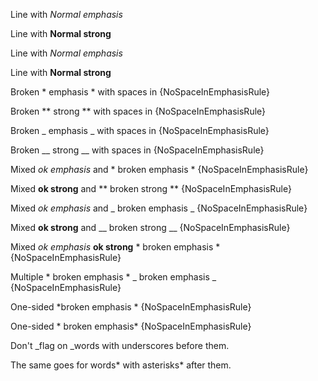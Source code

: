 Line with *Normal emphasis*

Line with **Normal strong**

Line with _Normal emphasis_

Line with __Normal strong__

Broken * emphasis * with spaces in {NoSpaceInEmphasisRule}

Broken ** strong ** with spaces in {NoSpaceInEmphasisRule}

Broken _ emphasis _ with spaces in {NoSpaceInEmphasisRule}

Broken __ strong __ with spaces in {NoSpaceInEmphasisRule}

Mixed *ok emphasis* and * broken emphasis * {NoSpaceInEmphasisRule}

Mixed **ok strong** and ** broken strong ** {NoSpaceInEmphasisRule}

Mixed _ok emphasis_ and _ broken emphasis _ {NoSpaceInEmphasisRule}

Mixed __ok strong__ and __ broken strong __ {NoSpaceInEmphasisRule}

Mixed *ok emphasis* **ok strong** * broken emphasis * {NoSpaceInEmphasisRule}

Multiple * broken emphasis * _ broken emphasis _ {NoSpaceInEmphasisRule}

One-sided *broken emphasis * {NoSpaceInEmphasisRule}

One-sided * broken emphasis* {NoSpaceInEmphasisRule}

Don't _flag on _words with underscores before them.

The same goes for words* with asterisks* after them.

